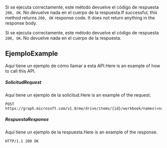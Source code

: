 <span data-ttu-id="22b59-p102">Si se ejecuta correctamente, este método devuelve el código de respuesta `200, OK`. No devuelve nada en el cuerpo de la respuesta.</span><span class="sxs-lookup"><span data-stu-id="22b59-p102">If successful, this method returns `200, OK` response code. It does not return anything in the response body.</span></span>

Si se ejecuta correctamente, este método devuelve el código de respuesta `200, OK`. No devuelve nada en el cuerpo de la respuesta.

## <a name="example"></a><span data-ttu-id="22b59-117">Ejemplo</span><span class="sxs-lookup"><span data-stu-id="22b59-117">Example</span></span>
<span data-ttu-id="22b59-118">Aquí tiene un ejemplo de cómo llamar a esta API.</span><span class="sxs-lookup"><span data-stu-id="22b59-118">Here is an example of how to call this API.</span></span>
##### <a name="request"></a><span data-ttu-id="22b59-119">Solicitud</span><span class="sxs-lookup"><span data-stu-id="22b59-119">Request</span></span>
<span data-ttu-id="22b59-120">Aquí tiene un ejemplo de la solicitud.</span><span class="sxs-lookup"><span data-stu-id="22b59-120">Here is an example of the request.</span></span>
<!-- {
  "blockType": "request",
  "name": "rangeformat_autofitcolumns"
}-->
```http
POST https://graph.microsoft.com/v1.0/me/drive/items/{id}/workbook/names(<name>)/range/format/autofitColumns
```

##### <a name="response"></a><span data-ttu-id="22b59-121">Respuesta</span><span class="sxs-lookup"><span data-stu-id="22b59-121">Response</span></span>
<span data-ttu-id="22b59-122">Aquí tiene un ejemplo de la respuesta.</span><span class="sxs-lookup"><span data-stu-id="22b59-122">Here is an example of the response.</span></span> 
<!-- {
  "blockType": "response",
  "truncated": true,
  "@odata.type": "microsoft.graph.none"
} -->
```http
HTTP/1.1 200 OK
```

<!-- uuid: 8fcb5dbc-d5aa-4681-8e31-b001d5168d79
2015-10-25 14:57:30 UTC -->
<!-- {
  "type": "#page.annotation",
  "description": "RangeFormat: autofitColumns",
  "keywords": "",
  "section": "documentation",
  "tocPath": ""
}-->